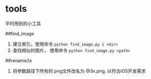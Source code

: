 # tools
平时用到的小工具

##find_image
1. 建立索引，使用命令 `python find_image.py i <dir>`
2. 查找相似的图片， 使用命令 `python find_image.py <path>`

##rename3x
1. 将参数路径下所有的.png文件改名为 @3x.png, 以符合iOS开发需求